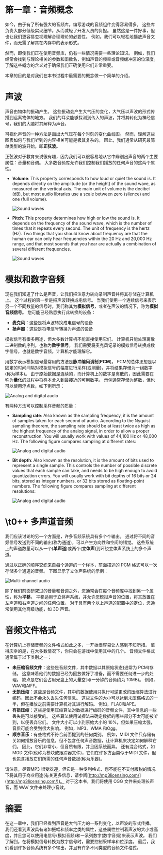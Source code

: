 # 第一章：音频概念

如今，由于有了所有强大的音频库，编写游戏的音频组件变得容易得多。 这些库负责大部分低级实现细节，从而减轻了开发人员的负担。 虽然这是一件好事，但也让我们更容易忽视理解合理理论的必要性。 例如，我们可以轻松地播放声音文件，而无需了解其在内存中的表示形式。

然而，即使我们正在使用音频库，仍有一些情况需要一些理论知识。 例如，我们经常会找到与理论相关的参数和函数名，例如声音的频率或音频缓冲区的位深度。 了解这些概念的含义对于确保我们正确使用它们非常重要。

本章的目的是对我们在本书过程中最需要的概念做一个简单的介绍。

# 声波

声音由物体的振动产生。 这些振动会产生大气压的变化，大气压以声波的形式传播到远离物体的地方。 我们的耳朵能够探测到传入的声波，并将其转化为神经信号，我们的大脑将其解释为声音。

可视化声音的一种方法是画出大气压在每个时刻的变化曲线图。 然而，理解这些图表如何与我们听到的内容相关可能是极其复杂的。 因此，我们通常从研究最简单类型的波开始，即**正弦波**。

正弦波对于教育来说很有趣，因为我们可以很容易地从它中辨别出声音的两个主要属性：音量和音调。 大多数音频库允许我们控制我们播放的任何声音的这两个属性。

*   **Volume**: This property corresponds to how loud or quiet the sound is. It depends directly on the amplitude (or the height) of the sound wave, as measured on the vertical axis. The main unit of volume is the decibel (dB), but most audio libraries use a scale between zero (silence) and one (full volume).

    ![Sound waves](img/9099OT_01_01.jpg)

*   **Pitch**: This property determines how high or low the sound is. It depends on the frequency of the sound wave, which is the number of times that it repeats every second. The unit of frequency is the hertz (Hz). Two things that you should know about frequency are that the human ear can only hear frequencies within the 20 Hz and 20,000 Hz range, and that most sounds that you hear are actually a combination of several different frequencies.

    ![Sound waves](img/9099OT_01_02.jpg)

# 模拟和数字音频

现在我们知道了什么是声音，让我们把注意力转向录制声音并将其存储在计算机上。 这个过程的第一步是把声波转换成电信号。 当我们使用一个连续信号来表示另一个不同数量的信号时，我们称其为**模拟信号**，或者在声波的情况下，称为**模拟音频信号**。 您可能已经熟悉执行此转换的设备：

*   **麦克风**：这些是将声波转换成电信号的设备
*   **扬声器**：这些是将电信号转换为声波的设备

模拟信号有很多用途，但大多数计算机不能直接使用它们。 计算机只能处理离散二进制数的序列，也称为**数字信号**。 我们需要将麦克风记录的模拟信号转换成数字信号，也就是数字音频，计算机才能理解它。

用数字表示模拟信号最常用的方法是**脉冲编码调制**(**PCM**)。 PCM的总体思想是以固定的时间间隔对模拟信号的幅度进行采样(或测量)，并将结果存储为一组数字(称为样本)。 由于原始数据是连续的，而计算机上的数字是离散的，因此需要在称为**量化**的过程中将样本舍入到最接近的可用数字。 示例通常存储为整数，但也可以使用浮点数，如下例所示：

![Analog and digital audio](img/9099OT_01_03.jpg)

有两种方法可以控制采样音频的质量：

*   **Sampling rate**: Also known as the sampling frequency, it is the amount of samples taken for each second of audio. According to the Nyquist sampling theorem, the sampling rate should be at least twice as high as the highest frequency of the analog signal, in order to allow a proper reconstruction. You will usually work with values of 44,100 Hz or 48,000 Hz. The following figure compares sampling at different rates:

    ![Analog and digital audio](img/9099OT_01_04.jpg)

*   **Bit depth**: Also known as the resolution, it is the amount of bits used to represent a single sample. This controls the number of possible discrete values that each sample can take, and needs to be high enough to avoid quantization errors. You will usually work with bit depths of 16 bits or 24 bits, stored as integer numbers, or 32 bits stored as floating-point numbers. The following figure compares sampling at different resolutions:

    ![Analog and digital audio](img/9099OT_01_05.jpg)

# \\t0++ 多声道音频

我们应该讨论的另一个方面是，许多音频系统具有多个个输出。 通过将不同的音频信号发送到不同的输出(称为通道)，可以产生方向性和空间的错觉。 这些系统上的声道数量可以从一个(**单声道**)或两个(**立体声**)到环绕立体声系统上的多个声道。

通过以正确的顺序交织来自每个通道的一个样本，前面描述的 PCM 格式可以一次存储多个通道的音频。 下图显示了立体声系统的示例：

![Multi-channel audio](img/9099OT_01_06.jpg)

除了我们前面研究过的音量和音调之外，您通常会在每个音频库中找到另一个属性，称为**平移**。 平移适用于立体声系统，并允许您模拟声音的位置，将其放置在左声道和右声道之间的任何位置。 对于具有两个以上声道的配置中的定位，您通常使用其他高级功能，如 3D 声音。

# 音频文件格式

在计算机上存储音频的文件格式如此之多，一开始很容易让人感到不知所措。 值得庆幸的是，在大多数情况下，你只会在游戏中使用其中的几个。 音频文件格式通常属于以下类别之一：

*   **未压缩音频文件**：这些是音频文件，其中数据以其原始状态(通常为 PCM)存储。 这意味着他们的数据已经为回放做好了准备，而不需要任何进一步的处理。 缺点是它们会占用光盘上的大量空间(一分钟的音频约为 10MB)。 例如，WAV和AIFF。
*   **无损压缩**：这些是音频文件，其中的数据使用只执行可逆更改的压缩算法进行编码，因此不会永久丢失任何信息。 这些文件的大小可以达到未压缩格式的一半，但在播放之前需要计算机对其进行解码。 例如，FLAC和APE。
*   **有损压缩**：这些是使用压缩算法对数据进行编码的音频文件，其中信息的一些丢失是可以接受的。 这些算法使用试探法来确定数据的哪些部分不太可能被听到，以便丢弃它们。 文件大小可以小到原始大小的 10%，但如果压缩太强，音质可能会受到很大影响。 例如，MP3、WMA 和Ogg。
*   **顺序音乐**：有些格式不符合前面提到的任何类别。 例如，MIDI 文件只存储有关如何播放音乐的信息，但不包含任何声音数据，让计算机来决定如何解释它们。 因此，它们非常小，但音质有限，并且因系统而异。 还有混合格式，如 MOD 文件(也称为模块或跟踪器文件)，它们在许多方面类似于MIDI 文件，但也包含播放它们所需的任何声音数据(称为乐器)。

请注意，尽管MP3 很受欢迎，但它是一种专利格式，您不能在不支付版税的情况下将其用于商业用途(有关更多信息，请参阅[http://mp3licensing.com/](http://mp3licensing.com/))。 对于这本书，我们将使用 OGG 文件来处理长声音，而 WAV 文件来处理小音效。

# 摘要

在这一章中，我们已经看到声音是大气压力的一系列变化，以声波的形式传播。 我们还看到声波具有诸如振幅和频率之类的属性，这些属性控制着声波的大小或高度，并且您可以使用电信号(模拟音频)和一系列数字(数字音频)来表示声波。 我们了解到，在将模拟信号转换为数字信号时，需要控制采样率和位深度。 最后，我们看到许多音频系统有多个输出，并且有许多不同类型的音频文件格式。
